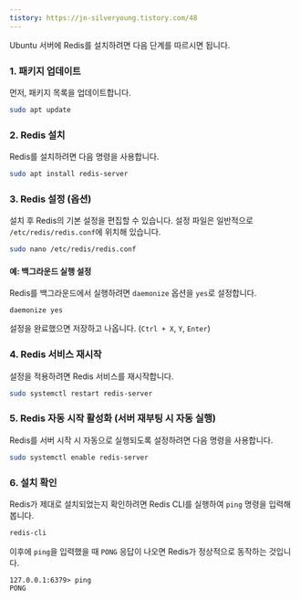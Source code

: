 ```yaml
---
tistory: https://jn-silveryoung.tistory.com/48
---
```


Ubuntu 서버에 Redis를 설치하려면 다음 단계를 따르시면 됩니다.

### 1. 패키지 업데이트
먼저, 패키지 목록을 업데이트합니다.

```bash
sudo apt update
```

### 2. Redis 설치
Redis를 설치하려면 다음 명령을 사용합니다.

```bash
sudo apt install redis-server
```

### 3. Redis 설정 (옵션)
설치 후 Redis의 기본 설정을 편집할 수 있습니다. 설정 파일은 일반적으로 `/etc/redis/redis.conf`에 위치해 있습니다.

```bash
sudo nano /etc/redis/redis.conf
```

#### 예: 백그라운드 실행 설정
Redis를 백그라운드에서 실행하려면 `daemonize` 옵션을 `yes`로 설정합니다.

```plaintext
daemonize yes
```

설정을 완료했으면 저장하고 나옵니다. (`Ctrl + X`, `Y`, `Enter`)

### 4. Redis 서비스 재시작
설정을 적용하려면 Redis 서비스를 재시작합니다.

```bash
sudo systemctl restart redis-server
```

### 5. Redis 자동 시작 활성화 (서버 재부팅 시 자동 실행)
Redis를 서버 시작 시 자동으로 실행되도록 설정하려면 다음 명령을 사용합니다.

```bash
sudo systemctl enable redis-server
```

### 6. 설치 확인
Redis가 제대로 설치되었는지 확인하려면 Redis CLI를 실행하여 `ping` 명령을 입력해 봅니다.

```bash
redis-cli
```

이후에 `ping`을 입력했을 때 `PONG` 응답이 나오면 Redis가 정상적으로 동작하는 것입니다.

```plaintext
127.0.0.1:6379> ping
PONG
```